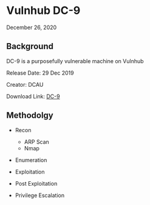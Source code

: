 # Vulnhub DC-9

December 26, 2020

## Background

DC-9 is a purposefully vulnerable machine on Vulnhub

Release Date: 29 Dec 2019

Creator: DCAU

Download Link: [DC-9](https://www.vulnhub.com/entry/dc-9,412/)

## Methodolgy

- Recon
    - ARP Scan
    - Nmap

- Enumeration

- Exploitation

- Post Exploitation

- Privilege Escalation
